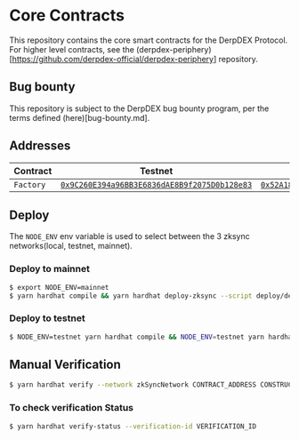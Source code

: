 # Core Contracts
This repository contains the core smart contracts for the DerpDEX Protocol. For higher level contracts, see the (derpdex-periphery)[https://github.com/derpdex-official/derpdex-periphery] repository.

## Bug bounty
This repository is subject to the DerpDEX bug bounty program, per the terms defined (here)[bug-bounty.md].

## Addresses

| Contract | Testnet | Mainnet |
| --- | --- | --- |
| `Factory` | [`0x9C260E394a96BB3E6836dAE8B9f2075D0b128e83`](https://goerli.explorer.zksync.io/address/0x9C260E394a96BB3E6836dAE8B9f2075D0b128e83) | [`0x52A1865eb6903BC777A02Ae93159105015CA1517`](https://explorer.zksync.io/address/0x52A1865eb6903BC777A02Ae93159105015CA1517) |

## Deploy

The `NODE_ENV` env variable is used to select between the 3 zksync networks(local, testnet, mainnet).

### Deploy to mainnet
``` sh
$ export NODE_ENV=mainnet
$ yarn hardhat compile && yarn hardhat deploy-zksync --script deploy/deploy.ts
```

### Deploy to testnet
``` sh
$ NODE_ENV=testnet yarn hardhat compile && NODE_ENV=testnet yarn hardhat deploy-zksync --script deploy/deploy.ts 
```

## Manual Verification
``` sh
$ yarn hardhat verify --network zkSyncNetwork CONTRACT_ADDRESS CONSTRUCTOR_PARAMS 
```

### To check verification Status
``` sh
$ yarn hardhat verify-status --verification-id VERIFICATION_ID
```
